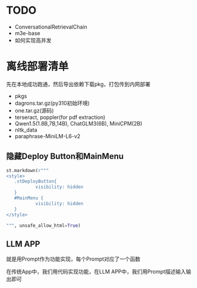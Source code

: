 # TODO

- ConversationalRetrievalChain
- m3e-base
- 如何实现高并发

# 离线部署清单

先在本地成功跑通，然后导出依赖下载pkg，打包传到内网部署

- pkgs
- dagrons.tar.gz(py310初始环境)
- one.tar.gz(源码)
- terseract, poppler(for pdf extraction)
- Qwen1.5(1.8B,7B,14B), ChatGLM3(6B), MiniCPM(2B)
- nltk\_data
- paraphrase-MiniLM-L6-v2


## 隐藏Deploy Button和MainMenu

```python
st.markdown(r"""
<style>
   .stDeployButton{
           visibility: hidden
   }
   #MainMenu {
           visibility: hidden
   }
</style>

""", unsafe_allow_html=True)
```

## LLM APP

就是用Prompt作为功能实现，每个Prompt对应了一个函数

在传统App中，我们用代码实现功能，在LLM APP中，我们用Prompt描述输入输出即可


